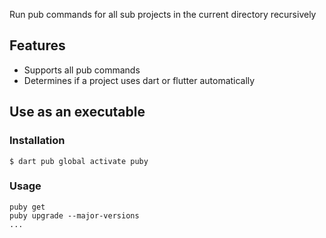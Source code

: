 Run pub commands for all sub projects in the current directory recursively

## Features
- Supports all pub commands
- Determines if a project uses dart or flutter automatically

## Use as an executable

### Installation
```console
$ dart pub global activate puby
```

### Usage
```console
puby get
puby upgrade --major-versions
...
```